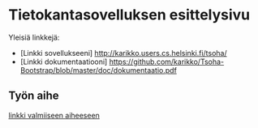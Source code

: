 # Tietokantasovelluksen esittelysivu

Yleisiä linkkejä:

* [Linkki sovellukseeni] http://karikko.users.cs.helsinki.fi/tsoha/
* [Linkki dokumentaatiooni] https://github.com/karikko/Tsoha-Bootstrap/blob/master/doc/dokumentaatio.pdf

## Työn aihe

[linkki valmiiseen aiheeseen](http://advancedkittenry.github.io/suunnittelu_ja_tyoymparisto/aiheet/Drinkkiarkisto.html) 
